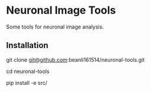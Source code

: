 # Neuronal Image Tools

Some tools for neuronal image analysis.

## Installation 

git clone git@github.com:beanli161514/neuronal-tools.git

cd neuronal-tools

pip install -e src/

